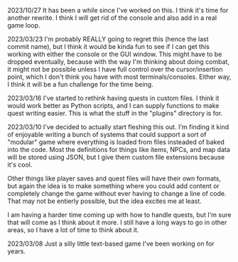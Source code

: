 2023/10/27
It has been a while since I've worked on this. I think it's time for another rewrite. I think I will get rid of the console and also add in a real game loop.

2023/03/23
I'm probably REALLY going to regret this (hence the last commit name), but I think it would be kinda fun to see if I can get this working with either the console or the GUI window. This might have to be dropped eventually, because with the way I'm thinking about doing combat, it might not be possible unless I have full control over the cursor/insertion point, which I don't think you have with most terminals/consoles.
Either way, I think it will be a fun challenge for the time being.

2023/03/16
I've started to rethink having quests in custom files. I think it would work better as Python scripts, and I can supply functions to make quest writing easier. This is what the stuff in the "plugins" directory is for.

2023/03/10
I've decided to actually start fleshing this out. I'm finding it kind of enjoyable writing a bunch of systems that could support a sort of "modular" game where everything is loaded from files insteaded of baked into the code. Most the definitions for things like items, NPCs, and map data will be stored using JSON, but I give them custom file extensions because it's cool.

Other things like player saves and quest files will have their own formats, but again the idea is to make something where you could add content or completely change the game without ever having to change a line of code. That may not be entierly possible, but the idea excites me at least.

I am having a harder time coming up with how to handle quests, but I'm sure that will come as I think about it more. I still have a long ways to go in other areas, so I have a lot of time to think about it.

2023/03/08
Just a silly little text-based game I've been working on for years.